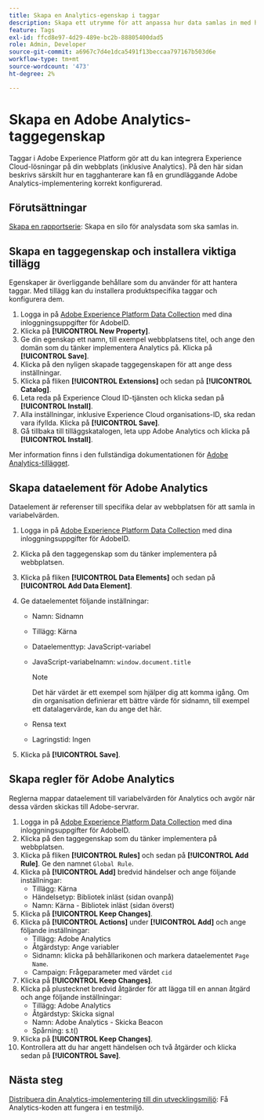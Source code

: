 ```yaml
---
title: Skapa en Analytics-egenskap i taggar
description: Skapa ett utrymme för att anpassa hur data samlas in med hjälp av taggar.
feature: Tags
exl-id: ffcd8e97-4d29-489e-bc2b-88805400dad5
role: Admin, Developer
source-git-commit: a6967c7d4e1dca5491f13beccaa797167b503d6e
workflow-type: tm+mt
source-wordcount: '473'
ht-degree: 2%

---
```


# Skapa en Adobe Analytics-taggegenskap

Taggar i Adobe Experience Platform gör att du kan integrera Experience Cloud-lösningar på din webbplats (inklusive Analytics). På den här sidan beskrivs särskilt hur en tagghanterare kan få en grundläggande Adobe Analytics-implementering korrekt konfigurerad.

## Förutsättningar

[Skapa en rapportserie](/help/admin/tools/manage-rs/new-rs/t-create-a-report-suite.md): Skapa en silo för analysdata som ska samlas in.

## Skapa en taggegenskap och installera viktiga tillägg

Egenskaper är överliggande behållare som du använder för att hantera taggar. Med tillägg kan du installera produktspecifika taggar och konfigurera dem.

1. Logga in på [Adobe Experience Platform Data Collection](https://experience.adobe.com/data-collection) med dina inloggningsuppgifter för AdobeID.
1. Klicka på **[!UICONTROL New Property]**.
1. Ge din egenskap ett namn, till exempel webbplatsens titel, och ange den domän som du tänker implementera Analytics på. Klicka på **[!UICONTROL Save]**.
1. Klicka på den nyligen skapade taggegenskapen för att ange dess inställningar.
1. Klicka på fliken **[!UICONTROL Extensions]** och sedan på **[!UICONTROL Catalog]**.
1. Leta reda på Experience Cloud ID-tjänsten och klicka sedan på **[!UICONTROL Install]**.
1. Alla inställningar, inklusive Experience Cloud organisations-ID, ska redan vara ifyllda. Klicka på **[!UICONTROL Save]**.
1. Gå tillbaka till tilläggskatalogen, leta upp Adobe Analytics och klicka på **[!UICONTROL Install]**.

Mer information finns i den fullständiga dokumentationen för [Adobe Analytics-tillägget](https://experienceleague.adobe.com/docs/experience-platform/tags/extensions/adobe/analytics/overview.html).

## Skapa dataelement för Adobe Analytics

Dataelement är referenser till specifika delar av webbplatsen för att samla in variabelvärden.

1. Logga in på [Adobe Experience Platform Data Collection](https://experience.adobe.com/data-collection) med dina inloggningsuppgifter för AdobeID.
1. Klicka på den taggegenskap som du tänker implementera på webbplatsen.
1. Klicka på fliken **[!UICONTROL Data Elements]** och sedan på **[!UICONTROL Add Data Element]**.
1. Ge dataelementet följande inställningar:

   * Namn: Sidnamn
   * Tillägg: Kärna
   * Dataelementtyp: JavaScript-variabel
   * JavaScript-variabelnamn: `window.document.title`

     >[!NOTE]
     >
     >Det här värdet är ett exempel som hjälper dig att komma igång. Om din organisation definierar ett bättre värde för sidnamn, till exempel ett datalagervärde, kan du ange det här.
   * Rensa text
   * Lagringstid: Ingen
1. Klicka på **[!UICONTROL Save]**.

## Skapa regler för Adobe Analytics

Reglerna mappar dataelement till variabelvärden för Analytics och avgör när dessa värden skickas till Adobe-servrar.

1. Logga in på [Adobe Experience Platform Data Collection](https://experience.adobe.com/data-collection) med dina inloggningsuppgifter för AdobeID.
1. Klicka på den taggegenskap som du tänker implementera på webbplatsen.
1. Klicka på fliken **[!UICONTROL Rules]** och sedan på **[!UICONTROL Add Rule]**. Ge den namnet `Global Rule`.
1. Klicka på **[!UICONTROL Add]** bredvid händelser och ange följande inställningar:
   * Tillägg: Kärna
   * Händelsetyp: Bibliotek inläst (sidan ovanpå)
   * Namn: Kärna - Bibliotek inläst (sidan överst)
1. Klicka på **[!UICONTROL Keep Changes]**.
1. Klicka på **[!UICONTROL Actions]** under **[!UICONTROL Add]** och ange följande inställningar:
   * Tillägg: Adobe Analytics
   * Åtgärdstyp: Ange variabler
   * Sidnamn: klicka på behållarikonen och markera dataelementet `Page Name`.
   * Campaign: Frågeparameter med värdet `cid`
1. Klicka på **[!UICONTROL Keep Changes]**.
1. Klicka på plustecknet bredvid åtgärder för att lägga till en annan åtgärd och ange följande inställningar:
   * Tillägg: Adobe Analytics
   * Åtgärdstyp: Skicka signal
   * Namn: Adobe Analytics - Skicka Beacon
   * Spårning: s.t()
1. Klicka på **[!UICONTROL Keep Changes]**.
1. Kontrollera att du har angett händelsen och två åtgärder och klicka sedan på **[!UICONTROL Save]**.

## Nästa steg

[Distribuera din Analytics-implementering till din utvecklingsmiljö](deploy-dev.md): Få Analytics-koden att fungera i en testmiljö.
